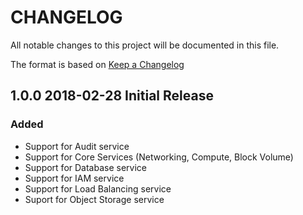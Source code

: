 # CHANGELOG

All notable changes to this project will be documented in this file.

The format is based on [Keep a Changelog](http://keepachangelog.com/)


## 1.0.0 2018-02-28 Initial Release
### Added
- Support for Audit service
- Support for Core Services (Networking, Compute, Block Volume)
- Support for Database service
- Support for IAM service
- Support for Load Balancing service
- Suport for Object Storage service
